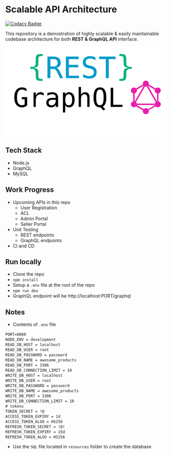 # Scalable API Architecture

[![Codacy Badge](https://api.codacy.com/project/badge/Grade/bef9e90ff8d340a58bd307db645ce715)](https://app.codacy.com/app/ashokdey/rest-and-graphql?utm_source=github.com&utm_medium=referral&utm_content=knaxus/rest-and-graphql&utm_campaign=Badge_Grade_Dashboard)

This repository is a demostration of highly scalable & easily maintainable codebase architecture for both **REST & GraphQL API** interface.

![Banner](./__assets/banner.png)

## Tech Stack

- Node.js
- GraphQL
- MySQL

## Work Progress

- Upcoming APIs in this repo
  - User Registration
  - ACL
  - Admin Portal
  - Seller Portal
- Unit Testing
  - REST endpoints
  - GraphQL endpoints
- CI and CD

## Run locally

- Clone the repo
- `npm install`
- Setup a `.env` file at the root of the repo
- `npm run dev`
- GraphQL endpoint will be http://localhost:PORT/graphql

## Notes

- Contents of `.env` file

```env
PORT=8080
NODE_ENV = development
READ_DB_HOST = localhost
READ_DB_USER = root
READ_DB_PASSWORD = password
READ_DB_NAME = awesome_products
READ_DB_PORT = 3306
READ_DB_CONNECTION_LIMIT = 10
WRITE_DB_HOST = localhost
WRITE_DB_USER = root
WRITE_DB_PASSWORD = password
WRITE_DB_NAME = awesome_products
WRITE_DB_PORT = 3306
WRITE_DB_CONNECTION_LIMIT = 10
# tokens
TOKEN_SECRET = !@
ACCESS_TOKEN_EXPIRY = 1d
ACCESS_TOKEN_ALGO = HS256
REFRESH_TOKEN_SECRET = !@!
REFRESH_TOKEN_EXPIRY = 15d
REFRESH_TOKEN_ALGO = HS256
```

- Use the `SQL` file located in `resources` folder to create the database
